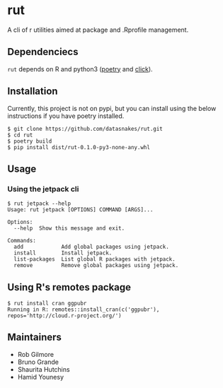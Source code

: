 # rut

A cli of r utilities aimed at package and .Rprofile management.

## Dependenciecs

`rut` depends on R and python3 ([poetry](https://poetry.eustace.io/docs/#installation) and [click](https://palletsprojects.com/p/click/)).

## Installation

Currently, this project is not on pypi, but you can install using the below
instructions if you have poetry installed.

```console
$ git clone https://github.com/datasnakes/rut.git
$ cd rut
$ poetry build
$ pip install dist/rut-0.1.0-py3-none-any.whl
```

## Usage

### Using the jetpack cli

```console
$ rut jetpack --help
Usage: rut jetpack [OPTIONS] COMMAND [ARGS]...

Options:
  --help  Show this message and exit.

Commands:
  add            Add global packages using jetpack.
  install        Install jetpack.
  list-packages  List global R packages with jetpack.
  remove         Remove global packages using jetpack.

```

## Using R's remotes package

```console
$ rut install cran ggpubr
Running in R: remotes::install_cran(c('ggpubr'), repos='http://cloud.r-project.org/')
```

## Maintainers

* Rob Gilmore
* Bruno Grande
* Shaurita Hutchins
* Hamid Younesy
